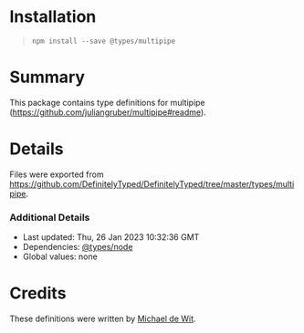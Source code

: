 # Installation
> `npm install --save @types/multipipe`

# Summary
This package contains type definitions for multipipe (https://github.com/juliangruber/multipipe#readme).

# Details
Files were exported from https://github.com/DefinitelyTyped/DefinitelyTyped/tree/master/types/multipipe.

### Additional Details
 * Last updated: Thu, 26 Jan 2023 10:32:36 GMT
 * Dependencies: [@types/node](https://npmjs.com/package/@types/node)
 * Global values: none

# Credits
These definitions were written by [Michael de Wit](https://github.com/mjwwit).
